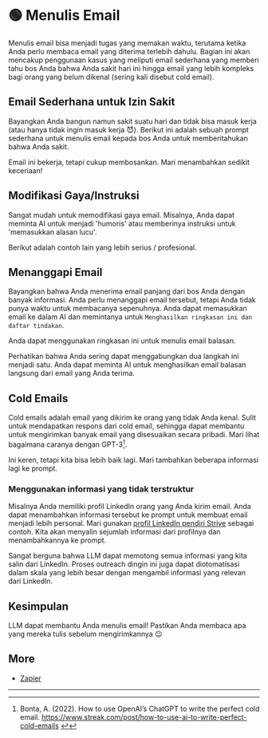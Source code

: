 # 🟢 Menulis Email

Menulis email bisa menjadi tugas yang memakan waktu, terutama ketika Anda perlu membaca email yang diterima terlebih dahulu. Bagian ini akan mencakup penggunaan kasus yang meliputi email sederhana yang memberi tahu bos Anda bahwa Anda sakit hari ini hingga email yang lebih kompleks bagi orang yang belum dikenal (sering kali disebut cold email).

## Email Sederhana untuk Izin Sakit

Bayangkan Anda bangun namun sakit suatu hari dan tidak bisa masuk kerja (atau hanya tidak ingin masuk kerja 😈). Berikut ini adalah sebuah prompt sederhana untuk menulis email kepada bos Anda untuk memberitahukan bahwa Anda sakit.

Email ini bekerja, tetapi cukup membosankan. Mari menambahkan sedikit keceriaan!

## Modifikasi Gaya/Instruksi

Sangat mudah untuk memodifikasi gaya email. Misalnya, Anda dapat meminta AI untuk menjadi 'humoris' atau memberinya instruksi untuk 'memasukkan alasan lucu'.

Berikut adalah contoh lain yang lebih serius / profesional.

## Menanggapi Email

Bayangkan bahwa Anda menerima email panjang dari bos Anda dengan banyak informasi. Anda perlu menanggapi email tersebut, tetapi Anda tidak punya waktu untuk membacanya sepenuhnya. Anda dapat memasukkan email ke dalam AI dan memintanya untuk `Menghasilkan ringkasan ini dan daftar tindakan`.

Anda dapat menggunakan ringkasan ini untuk menulis email balasan.

Perhatikan bahwa Anda sering dapat menggabungkan dua langkah ini menjadi satu. Anda dapat meminta AI untuk menghasilkan email balasan langsung dari email yang Anda terima.

## Cold Emails

Cold emails adalah email yang dikirim ke orang yang tidak Anda kenal. Sulit untuk mendapatkan respons dari cold email, sehingga dapat membantu untuk mengirimkan banyak email yang disesuaikan secara pribadi. Mari lihat bagaimana caranya dengan GPT-3[^1].

Ini keren, tetapi kita bisa lebih baik lagi. Mari tambahkan beberapa informasi lagi ke prompt.

### Menggunakan informasi yang tidak terstruktur

Misalnya Anda memiliki profil LinkedIn orang yang Anda kirim email. Anda dapat menambahkan informasi tersebut ke prompt untuk membuat email menjadi lebih personal. Mari gunakan [profil LinkedIn pendiri Strive](https://www.linkedin.com/in/snpranav/) sebagai contoh. Kita akan menyalin sejumlah informasi dari profilnya dan menambahkannya ke prompt.

Sangat berguna bahwa LLM dapat memotong semua informasi yang kita salin dari LinkedIn. Proses outreach dingin ini juga dapat diotomatisasi dalam skala yang lebih besar dengan mengambil informasi yang relevan dari LinkedIn.

## Kesimpulan

LLM dapat membantu Anda menulis email! Pastikan Anda membaca apa yang mereka tulis sebelum mengirimkannya 😉

## More

- [Zapier](https://zapier.com/blog/use-openai-gpt-3-to-write-emails/)

---

[^1]: Bonta, A. (2022). How to use OpenAI’s ChatGPT to write the perfect cold email. https://www.streak.com/post/how-to-use-ai-to-write-perfect-cold-emails [↩](https://learnprompting.org/docs/basic_applications/writing_emails#fnref-1)
